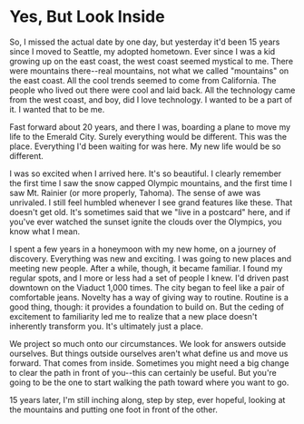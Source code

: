 # Yes, But Look Inside

So, I missed the actual date by one day, but yesterday it'd been 15 years since
I moved to Seattle, my adopted hometown. Ever since I was a kid growing up on
the east coast, the west coast seemed mystical to me. There were mountains
there--real mountains, not what we called "mountains" on the east coast. All
the cool trends seemed to come from California. The people who lived out there
were cool and laid back. All the technology came from the west coast, and boy,
did I love technology. I wanted to be a part of it. I wanted that to be me.

Fast forward about 20 years, and there I was, boarding a plane to move my life
to the Emerald City. Surely everything would be different. This was the place.
Everything I'd been waiting for was here. My new life would be so different.

I was so excited when I arrived here. It's so beautiful. I clearly remember the
first time I saw the snow capped Olympic mountains, and the first time I saw
Mt. Rainier (or more properly, Tahoma). The sense of awe was unrivaled. I still
feel humbled whenever I see grand features like these. That doesn't get old.
It's sometimes said that we "live in a postcard" here, and if you've ever
watched the sunset ignite the clouds over the Olympics, you know what I mean.

I spent a few years in a honeymoon with my new home, on a journey of discovery.
Everything was new and exciting. I was going to new places and meeting new
people. After a while, though, it became familiar. I found my regular spots,
and I more or less had a set of people I knew. I'd driven past downtown on the
Viaduct 1,000 times. The city began to feel like a pair of comfortable jeans.
Novelty has a way of giving way to routine. Routine is a good thing, though: it
provides a foundation to build on. But the ceding of excitement to familiarity
led me to realize that a new place doesn't inherently transform you. It's
ultimately just a place.

We project so much onto our circumstances. We look for answers outside
ourselves. But things outside ourselves aren't what define us and move us
forward. That comes from inside. Sometimes you might need a big change to clear
the path in front of you--this can certainly be useful. But you're going to be
the one to start walking the path toward where you want to go. 

15 years later, I'm still inching along, step by step, ever hopeful, looking at
the mountains and putting one foot in front of the other.
